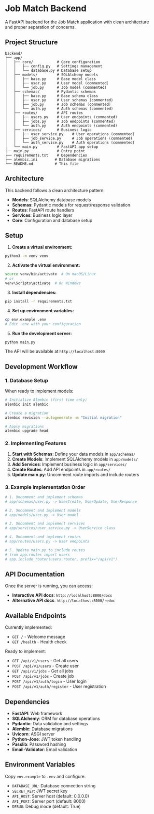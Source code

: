 # Job Match Backend

A FastAPI backend for the Job Match application with clean architecture and proper separation of concerns.

## Project Structure

```
backend/
├── app/
│   ├── core/           # Core configuration
│   │   ├── config.py   # Settings management
│   │   └── database.py # Database setup
│   ├── models/         # SQLAlchemy models
│   │   ├── base.py     # Base model class
│   │   ├── user.py     # User model (commented)
│   │   └── job.py      # Job model (commented)
│   ├── schemas/        # Pydantic schemas
│   │   ├── base.py     # Base schema class
│   │   ├── user.py     # User schemas (commented)
│   │   ├── job.py      # Job schemas (commented)
│   │   └── auth.py     # Auth schemas (commented)
│   ├── routes/         # API routes
│   │   ├── users.py    # User endpoints (commented)
│   │   ├── jobs.py     # Job endpoints (commented)
│   │   └── auth.py     # Auth endpoints (commented)
│   ├── services/       # Business logic
│   │   ├── user_service.py    # User operations (commented)
│   │   ├── job_service.py     # Job operations (commented)
│   │   └── auth_service.py    # Auth operations (commented)
│   └── main.py         # FastAPI app setup
├── main.py             # Entry point
├── requirements.txt    # Dependencies
├── alembic.ini        # Database migrations
└── README.md          # This file
```

## Architecture

This backend follows a clean architecture pattern:

- **Models**: SQLAlchemy database models
- **Schemas**: Pydantic models for request/response validation
- **Routes**: FastAPI route handlers
- **Services**: Business logic layer
- **Core**: Configuration and database setup

## Setup

1. **Create a virtual environment:**
```bash
python3 -m venv venv
```

2. **Activate the virtual environment:**
```bash
source venv/bin/activate  # On macOS/Linux
# or
venv\Scripts\activate  # On Windows
```

3. **Install dependencies:**
```bash
pip install -r requirements.txt
```

4. **Set up environment variables:**
```bash
cp env.example .env
# Edit .env with your configuration
```

5. **Run the development server:**
```bash
python main.py
```

The API will be available at `http://localhost:8000`

## Development Workflow

### 1. Database Setup
When ready to implement models:
```bash
# Initialize Alembic (first time only)
alembic init alembic

# Create a migration
alembic revision --autogenerate -m "Initial migration"

# Apply migrations
alembic upgrade head
```

### 2. Implementing Features
1. **Start with Schemas**: Define your data models in `app/schemas/`
2. **Create Models**: Implement SQLAlchemy models in `app/models/`
3. **Add Services**: Implement business logic in `app/services/`
4. **Create Routes**: Add API endpoints in `app/routes/`
5. **Update main.py**: Uncomment route imports and include routers

### 3. Example Implementation Order
```python
# 1. Uncomment and implement schemas
# app/schemas/user.py -> UserCreate, UserUpdate, UserResponse

# 2. Uncomment and implement models
# app/models/user.py -> User model

# 3. Uncomment and implement services
# app/services/user_service.py -> UserService class

# 4. Uncomment and implement routes
# app/routes/users.py -> User endpoints

# 5. Update main.py to include routes
# from app.routes import users
# app.include_router(users.router, prefix="/api/v1")
```

## API Documentation

Once the server is running, you can access:
- **Interactive API docs**: `http://localhost:8000/docs`
- **Alternative API docs**: `http://localhost:8000/redoc`

## Available Endpoints

Currently implemented:
- `GET /` - Welcome message
- `GET /health` - Health check

Ready to implement:
- `GET /api/v1/users` - Get all users
- `POST /api/v1/users` - Create user
- `GET /api/v1/jobs` - Get all jobs
- `POST /api/v1/jobs` - Create job
- `POST /api/v1/auth/login` - User login
- `POST /api/v1/auth/register` - User registration

## Dependencies

- **FastAPI**: Web framework
- **SQLAlchemy**: ORM for database operations
- **Pydantic**: Data validation and settings
- **Alembic**: Database migrations
- **Uvicorn**: ASGI server
- **Python-Jose**: JWT token handling
- **Passlib**: Password hashing
- **Email-Validator**: Email validation

## Environment Variables

Copy `env.example` to `.env` and configure:
- `DATABASE_URL`: Database connection string
- `SECRET_KEY`: JWT secret key
- `API_HOST`: Server host (default: 0.0.0.0)
- `API_PORT`: Server port (default: 8000)
- `DEBUG`: Debug mode (default: True) 